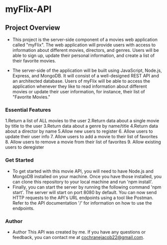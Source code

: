 # myFlix-API

##  Project Overview
- This project is the server-side component of a movies web application called "myFlix". The web application will provide users with access to information about different movies, directors, and genres. Users will be able to sign up, update their personal information, and create a list of their favorite movies.

- The server-side of the application will be built using JavaScript, Node.js, Express, and MongoDB. It will consist of a well-designed REST API and an architected database. Users of myFlix will be able to access the application whenever they like to read information about different movies or update their user information, for instance, their list of "Favorite Movies."

### Essential Features
1.Return a list of ALL movies to the user
2.Return data about a single movie by title to the user
3.Return data about a genre by name/title
4.Return data about a director by name
5.Allow new users to register
6. Allow users to update their user info
7. Allow users to add a movie to their list of favorites
8. Allow users to remove a movie from their list of favorites
9. Allow existing users to deregister

### Get Started
- To get started with this movie API, you will need to have Node.js and MongoDB installed on your machine. Once you have those installed, you can clone this repository to your local machine and run 'npm install'.
- Finally, you can start the server by running the following command 'npm start'.
The server will start on port 8080 by default. You can now send HTTP requests to the API's URL endpoints using a tool like Postman. Refer to the API documentation '/' for information on how to use the endpoints.

### Author
- Author
This API was created by me. If you have any questions or feedback, you can contact me at cochranejacob22@gmail.com.
